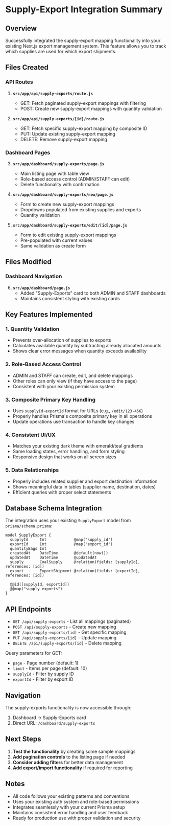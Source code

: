 # Supply-Export Integration Summary

## Overview

Successfully integrated the supply-export mapping functionality into your existing Next.js export management system. This feature allows you to track which supplies are used for which export shipments.

## Files Created

### API Routes

1. **`src/app/api/supply-exports/route.js`**

   - GET: Fetch paginated supply-export mappings with filtering
   - POST: Create new supply-export mappings with quantity validation

2. **`src/app/api/supply-exports/[id]/route.js`**
   - GET: Fetch specific supply-export mapping by composite ID
   - PUT: Update existing supply-export mapping
   - DELETE: Remove supply-export mapping

### Dashboard Pages

3. **`src/app/dashboard/supply-exports/page.js`**

   - Main listing page with table view
   - Role-based access control (ADMIN/STAFF can edit)
   - Delete functionality with confirmation

4. **`src/app/dashboard/supply-exports/new/page.js`**

   - Form to create new supply-export mappings
   - Dropdowns populated from existing supplies and exports
   - Quantity validation

5. **`src/app/dashboard/supply-exports/edit/[id]/page.js`**
   - Form to edit existing supply-export mappings
   - Pre-populated with current values
   - Same validation as create form

## Files Modified

### Dashboard Navigation

6. **`src/app/dashboard/page.js`**
   - Added "Supply-Exports" card to both ADMIN and STAFF dashboards
   - Maintains consistent styling with existing cards

## Key Features Implemented

### 1. **Quantity Validation**

- Prevents over-allocation of supplies to exports
- Calculates available quantity by subtracting already allocated amounts
- Shows clear error messages when quantity exceeds availability

### 2. **Role-Based Access Control**

- ADMIN and STAFF can create, edit, and delete mappings
- Other roles can only view (if they have access to the page)
- Consistent with your existing permission system

### 3. **Composite Primary Key Handling**

- Uses `supplyId-exportId` format for URLs (e.g., `/edit/123-456`)
- Properly handles Prisma's composite primary key in all operations
- Update operations use transaction to handle key changes

### 4. **Consistent UI/UX**

- Matches your existing dark theme with emerald/teal gradients
- Same loading states, error handling, and form styling
- Responsive design that works on all screen sizes

### 5. **Data Relationships**

- Properly includes related supplier and export destination information
- Shows meaningful data in tables (supplier name, destination, dates)
- Efficient queries with proper select statements

## Database Schema Integration

The integration uses your existing `SupplyExport` model from `prisma/schema.prisma`:

```prisma
model SupplyExport {
  supplyId     Int            @map("supply_id")
  exportId     Int            @map("export_id")
  quantityBags Int
  createdAt    DateTime       @default(now())
  updatedAt    DateTime       @updatedAt
  supply       CoalSupply     @relation(fields: [supplyId], references: [id])
  export       ExportShipment @relation(fields: [exportId], references: [id])

  @@id([supplyId, exportId])
  @@map("supply_exports")
}
```

## API Endpoints

- `GET /api/supply-exports` - List all mappings (paginated)
- `POST /api/supply-exports` - Create new mapping
- `GET /api/supply-exports/[id]` - Get specific mapping
- `PUT /api/supply-exports/[id]` - Update mapping
- `DELETE /api/supply-exports/[id]` - Delete mapping

Query parameters for GET:

- `page` - Page number (default: 1)
- `limit` - Items per page (default: 10)
- `supplyId` - Filter by supply ID
- `exportId` - Filter by export ID

## Navigation

The supply-exports functionality is now accessible through:

1. Dashboard → Supply-Exports card
2. Direct URL: `/dashboard/supply-exports`

## Next Steps

1. **Test the functionality** by creating some sample mappings
2. **Add pagination controls** to the listing page if needed
3. **Consider adding filters** for better data management
4. **Add export/import functionality** if required for reporting

## Notes

- All code follows your existing patterns and conventions
- Uses your existing auth system and role-based permissions
- Integrates seamlessly with your current Prisma setup
- Maintains consistent error handling and user feedback
- Ready for production use with proper validation and security
